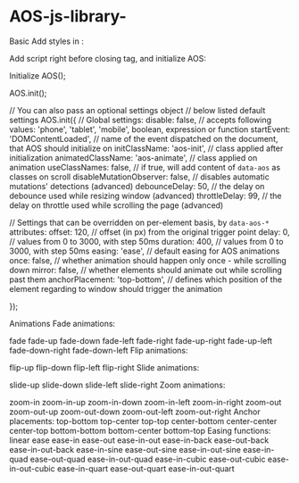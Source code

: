 # AOS-js-library-

Basic
Add styles in <head>:

  <link rel="stylesheet" href="https://unpkg.com/aos@next/dist/aos.css" />
Add script right before closing </body> tag, and initialize AOS:

  <script src="https://unpkg.com/aos@next/dist/aos.js"></script>
  <script>
    AOS.init();
  </script>


  Initialize AOS();

  AOS.init();

// You can also pass an optional settings object
// below listed default settings
AOS.init({
  // Global settings:
  disable: false, // accepts following values: 'phone', 'tablet', 'mobile', boolean, expression or function
  startEvent: 'DOMContentLoaded', // name of the event dispatched on the document, that AOS should initialize on
  initClassName: 'aos-init', // class applied after initialization
  animatedClassName: 'aos-animate', // class applied on animation
  useClassNames: false, // if true, will add content of `data-aos` as classes on scroll
  disableMutationObserver: false, // disables automatic mutations' detections (advanced)
  debounceDelay: 50, // the delay on debounce used while resizing window (advanced)
  throttleDelay: 99, // the delay on throttle used while scrolling the page (advanced)
  

  // Settings that can be overridden on per-element basis, by `data-aos-*` attributes:
  offset: 120, // offset (in px) from the original trigger point
  delay: 0, // values from 0 to 3000, with step 50ms
  duration: 400, // values from 0 to 3000, with step 50ms
  easing: 'ease', // default easing for AOS animations
  once: false, // whether animation should happen only once - while scrolling down
  mirror: false, // whether elements should animate out while scrolling past them
  anchorPlacement: 'top-bottom', // defines which position of the element regarding to window should trigger the animation

});





Animations
Fade animations:

fade
fade-up
fade-down
fade-left
fade-right
fade-up-right
fade-up-left
fade-down-right
fade-down-left
Flip animations:

flip-up
flip-down
flip-left
flip-right
Slide animations:

slide-up
slide-down
slide-left
slide-right
Zoom animations:

zoom-in
zoom-in-up
zoom-in-down
zoom-in-left
zoom-in-right
zoom-out
zoom-out-up
zoom-out-down
zoom-out-left
zoom-out-right
Anchor placements:
top-bottom
top-center
top-top
center-bottom
center-center
center-top
bottom-bottom
bottom-center
bottom-top
Easing functions:
linear
ease
ease-in
ease-out
ease-in-out
ease-in-back
ease-out-back
ease-in-out-back
ease-in-sine
ease-out-sine
ease-in-out-sine
ease-in-quad
ease-out-quad
ease-in-out-quad
ease-in-cubic
ease-out-cubic
ease-in-out-cubic
ease-in-quart
ease-out-quart
ease-in-out-quart
  
